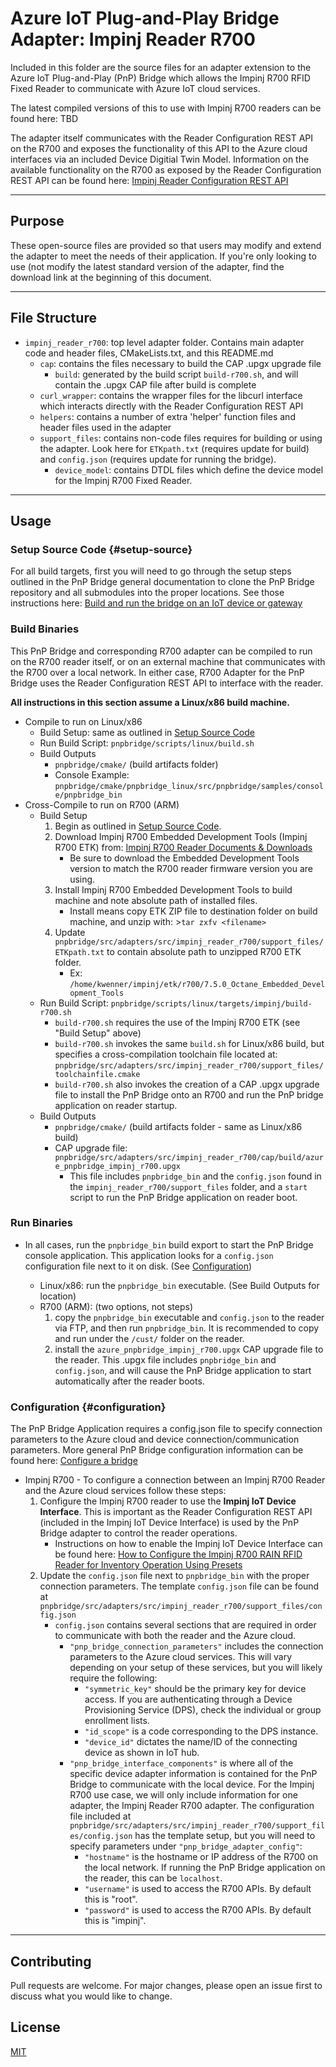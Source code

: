 # **Azure IoT Plug-and-Play Bridge Adapter: Impinj Reader R700**

Included in this folder are the source files for an adapter extension to the Azure IoT Plug-and-Play (PnP) Bridge which allows the Impinj R700 RFID Fixed Reader to communicate with Azure IoT cloud services. 

The latest compiled versions of this to use with Impinj R700 readers can be found here: TBD

The adapter itself communicates with the Reader Configuration REST API on the R700 and exposes the functionality of this API to the Azure cloud interfaces via an included Device Digitial Twin Model.  Information on the available functionality on the R700 as exposed by the Reader Configuration REST API can be found here: [Impinj Reader Configuration REST API](https://platform.impinj.com/site/docs/reader_api/index.gsp)

---
## **Purpose**

These open-source files are provided so that users may modify and extend the adapter to meet the needs of their application.  If you're only looking to use (not modify the latest standard version of the adapter, find the download link at the beginning of this document.

---
## **File Structure**

- `impinj_reader_r700`: top level adapter folder.  Contains main adapter code and header files, CMakeLists.txt, and this README.md
  - `cap`: contains the files necessary to build the CAP .upgx upgrade file
    - `build`: generated by the build script `build-r700.sh`, and will contain the .upgx CAP file after build is complete
  - `curl_wrapper`: contains the wrapper files for the libcurl interface which interacts directly with the Reader Configuration REST API
  - `helpers`: contains a number of extra 'helper' function files and header files used in the adapter
  - `support_files`: contains non-code files requires for building or using the adapter.  Look here for `ETKpath.txt` (requires update for build) and `config.json` (requires update for running the bridge).
    - `device_model`: contains DTDL files which define the device model for the Impinj R700 Fixed Reader.
---
## **Usage**

### **Setup Source Code {#setup-source}**

For all build targets, first you will need to go through the setup steps outlined in the PnP Bridge general documentation to clone the PnP Bridge repository and all submodules into the proper locations.  See those instructions here: [Build and run the bridge on an IoT device or gateway](https://docs.microsoft.com/en-us/azure/iot-pnp/howto-build-deploy-extend-pnp-bridge#build-and-run-the-bridge-on-an-iot-device-or-gateway)

### **Build Binaries**

This PnP Bridge and corresponding R700 adapter can be compiled to run on the R700 reader itself, or on an external machine that communicates with the R700 over a local network.  In either case, R700 Adapter for the PnP Bridge uses the Reader Configuration REST API to interface with the reader.

**All instructions in this section assume a Linux/x86 build machine.**

- Compile to run on Linux/x86
  - Build Setup: same as outlined in [Setup Source Code](#setup-source) 
  - Run Build Script: `pnpbridge/scripts/linux/build.sh`
  - Build Outputs 
      - `pnpbridge/cmake/` (build artifacts folder)
      - Console Example: `pnpbridge/cmake/pnpbridge_linux/src/pnpbridge/samples/console/pnpbridge_bin`
- Cross-Compile to run on R700 (ARM)
  - Build Setup 
    1. Begin as outlined in [Setup Source Code](#setup-source).
    2. Download Impinj R700 Embedded Development Tools (Impinj R700 ETK) from: [Impinj R700 Reader Documents & Downloads](https://support.impinj.com/hc/en-us/articles/360011676720-Impinj-R700-Reader-Documents-Downloads)
        - Be sure to download the Embedded Development Tools version to match the R700 reader firmware version you are using.
    3. Install Impinj R700 Embedded Development Tools to build machine and note absolute path of installed files. 
       - Install means copy ETK ZIP file to destination folder on build machine, and unzip with: >`tar zxfv <filename>`
    4. Update `pnpbridge/src/adapters/src/impinj_reader_r700/support_files/ETKpath.txt` to contain absolute path to unzipped R700 ETK folder.
        - Ex: `/home/kwenner/impinj/etk/r700/7.5.0_Octane_Embedded_Development_Tools`
   - Run Build Script: `pnpbridge/scripts/linux/targets/impinj/build-r700.sh`
      - `build-r700.sh` requires the use of the Impinj R700 ETK (see "Build Setup" above)
      - `build-r700.sh` invokes the same `build.sh` for Linux/x86 build, but specifies a cross-compilation toolchain file located at: `pnpbridge/src/adapters/src/impinj_reader_r700/support_files/toolchainfile.cmake`
      - `build-r700.sh` also invokes the creation of a CAP .upgx upgrade file to install the PnP Bridge onto an R700 and run the PnP bridge application on reader startup.
    - Build Outputs
      - `pnpbridge/cmake/` (build artifacts folder - same as Linux/x86 build)
      - CAP upgrade file: `pnpbridge/src/adapters/src/impinj_reader_r700/cap/build/azure_pnpbridge_impinj_r700.upgx`
        - This file includes `pnpbridge_bin` and the `config.json` found in the `impinj_reader_r700/support_files` folder, and a `start` script to run the PnP Bridge application on reader boot.

### **Run Binaries**

- In all cases, run the `pnpbridge_bin` build export to start the PnP Bridge console application.  This application looks for a `config.json` configuration file next to it on disk.  (See [Configuration](#configuration))

  - Linux/x86: run the `pnpbridge_bin` executable.  (See Build Outputs for location)
  - R700 (ARM): (two options, not steps)
    1. copy the `pnpbridge_bin` executable and `config.json` to the reader via FTP, and then run `pnpbridge_bin`. It is recommended to copy and run under the `/cust/` folder on the reader. 
    2. install the `azure_pnpbridge_impinj_r700.upgx` CAP upgrade file to the reader.  This .upgx file includes `pnpbridge_bin` and `config.json`, and will cause the PnP Bridge application to start automatically after the reader boots.

### **Configuration {#configuration}**

The PnP Bridge Application requires a config.json file to specify connection parameters to the Azure cloud and device connection/communication parameters.  More general PnP Bridge configuration information can be found here: [Configure a bridge](https://docs.microsoft.com/en-us/azure/iot-pnp/howto-build-deploy-extend-pnp-bridge#configure-a-bridge)

- Impinj R700 - To configure a connection between an Impinj R700 Reader and the Azure cloud services follow these steps:
    1. Configure the Impinj R700 reader to use the **Impinj IoT Device Interface**.  This is important as the Reader Configuration REST API (included in the Impinj IoT Device Interface) is used by the PnP Bridge adapter to control the reader operations.  
       - Instructions on how to enable the Impinj IoT Device Interface can be found here: [How to Configure the Impinj R700 RAIN RFID Reader for Inventory Operation Using Presets](https://support.impinj.com/hc/en-us/articles/360017114459-How-to-configure-the-Impinj-R700-RAIN-RFID-reader-for-Inventory-operation-using-presets)
    2. Update the `config.json` file next to `pnpbridge_bin` with the proper connection parameters.  The template `config.json` file can be found at `pnpbridge/src/adapters/src/impinj_reader_r700/support_files/config.json`
       - `config.json` contains several sections that are required in order to communicate with both the reader and the Azure cloud.
         - `"pnp_bridge_connection_parameters"` includes the connection parameters to the Azure cloud services.  This will vary depending on your setup of these services, but you will likely require the following:
           - `"symmetric_key"` should be the primary key for device access.  If you are authenticating through a Device Provisioning Service (DPS), check the individual or group enrollment lists.
           - `"id_scope"` is a code corresponding to the DPS instance.  
           - `"device_id"` dictates the name/ID of the connecting device as shown in IoT hub. 
         - `"pnp_bridge_interface_components"` is where all of the specific device adapter information is contained for the PnP Bridge to communicate with the local device.  For the Impinj R700 use case, we will only include information for one adapter, the Impinj Reader R700 adapter.  The configuration file included at `pnpbridge/src/adapters/src/impinj_reader_r700/support_files/config.json` has the template setup, but you will need to specify parameters under `"pnp_bridge_adapter_config"`:
           - `"hostname"` is the hostname or IP address of the R700 on the local network.  If running the PnP Bridge application on the reader, this can be `localhost`.
           - `"username"` is used to access the R700 APIs.  By default this is "root".
           - `"password"` is used to access the R700 APIs.  By default this is "impinj".

---
## **Contributing** 
Pull requests are welcome. For major changes, please open an issue first to discuss what you would like to change.

## **License**
[MIT](https://choosealicense.com/licenses/mit/)
